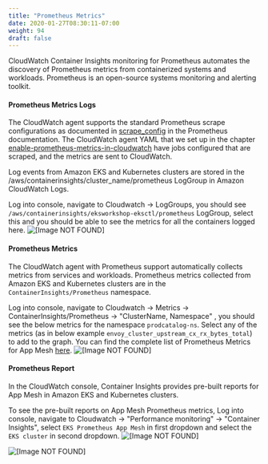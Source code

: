 ```yaml
---
title: "Prometheus Metrics"
date: 2020-01-27T08:30:11-07:00
weight: 94
draft: false
---
```

CloudWatch Container Insights monitoring for Prometheus automates the discovery of Prometheus metrics from containerized systems and workloads. Prometheus is an open-source systems monitoring and alerting toolkit. 

#### Prometheus Metrics Logs
The CloudWatch agent supports the standard Prometheus scrape configurations as documented in [scrape_config](https://prometheus.io/docs/prometheus/latest/configuration/configuration/#scrape_config) in the Prometheus documentation. 
The CloudWatch agent YAML that we set up in the chapter [enable-prometheus-metrics-in-cloudwatch](/advanced/330_servicemesh_using_appmesh/add_nodegroup_fargate/create_nodegroup/#enable-prometheus-metrics-in-cloudwatch) have jobs configured that are scraped, and the metrics are sent to CloudWatch.

Log events from Amazon EKS and Kubernetes clusters are stored in the /aws/containerinsights/cluster_name/prometheus LogGroup in Amazon CloudWatch Logs.

Log into console, navigate to Cloudwatch -> LogGroups, you should see `/aws/containerinsights/eksworkshop-eksctl/prometheus` LogGroup, select this and you should be able to see the metrics for all the containers logged here. 
![\[Image NOT FOUND\]](/images/app_mesh_fargate/prometheus-logs.png)

#### Prometheus Metrics
The CloudWatch agent with Prometheus support automatically collects metrics from services and workloads. Prometheus metrics collected from Amazon EKS and Kubernetes clusters are in the `ContainerInsights/Prometheus` namespace.

Log into console, navigate to Cloudwatch ->  Metrics -> ContainerInsights/Prometheus -> "ClusterName, Namespace" , you should see the below metrics for the namespace `prodcatalog-ns`. 
Select any of the metrics (as in below example `envoy_cluster_upstream_cx_rx_bytes_total`) to add to the graph. You can find the complete list of Prometheus Metrics for App Mesh [here](https://docs.aws.amazon.com/AmazonCloudWatch/latest/monitoring/ContainerInsights-Prometheus-metrics.html#ContainerInsights-Prometheus-metrics-appmesh).
![\[Image NOT FOUND\]](/images/app_mesh_fargate/prometheus-metrics.png)


#### Prometheus Report
In the CloudWatch console, Container Insights provides pre-built reports for App Mesh in Amazon EKS and Kubernetes clusters.

To see the pre-built reports on App Mesh Prometheus metrics, Log into console, navigate to Cloudwatch -> "Performance monitoring" -> "Container Insights", select `EKS Prometheus App Mesh` in first dropdown and select the `EKS cluster` in second dropdown.
![\[Image NOT FOUND\]](/images/app_mesh_fargate/prometheus-reports.png)

![\[Image NOT FOUND\]](/images/app_mesh_fargate/prometheus-reports2.png)